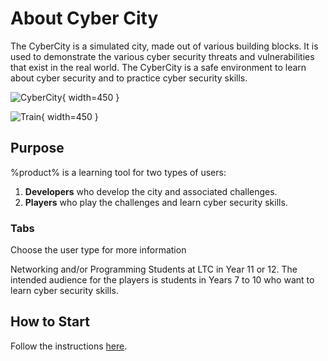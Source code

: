 # About Cyber City

The CyberCity is a simulated city, made out of various building blocks. It is used to demonstrate the various cyber security threats and vulnerabilities that exist in the real world. The CyberCity is a safe environment to learn about cyber security and to practice cyber security skills.

![CyberCity](city.jpg){ width=450 }

![Train](train.jpg){ width=450 }

## Purpose

%product% is a learning tool for two types of users:

1. **Developers** who develop the city and associated challenges.
2. **Players** who play the challenges and learn cyber security skills.

### Tabs
Choose the user type for more information

<tabs>
    <tab title="Developers">
        Networking and/or Programming Students at LTC in Year 11 or 12.
    </tab>
    <tab title="Players">
        The intended audience for the players is students in Years 7 to 10 who want to learn cyber security skills.
    </tab>
</tabs>

## How to Start

Follow the instructions [here](How-to-Play.md).
